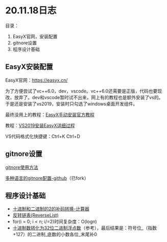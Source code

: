 # 20.11.18日志
目录：
 1. EasyX官网，安装配置
 2. gitnore设置
 3. 程序设计基础

## EasyX安装配置
EasyX官网：https://easyx.cn/

为了方便尝试了vc++6.0，dev，vscode。vc++6.0还需要是正版，代码也要现改，放弃了。dev和vscode暂时试不出来，网上有的教程也是额外安装了vs的。于是还是安装了vs2019，安装时只勾选了windows桌面开发组件。

最终没用上的教程：[EasyX手动安装官方教程](https://docs.easyx.cn/zh-cn/setup)

教程：[VS2019安装EasyX详细过程](https://blog.csdn.net/weixin_46204734/article/details/109185309)

VS代码格式化快捷键：Ctrl+K Ctrl+D

## gitnore设置

[gitnore使用方法](https://www.jianshu.com/p/a09a9b40ad20)

[多种语言的gitnore配置-github](https://github.com/github/gitignore)（已fork）

## 程序设计基础

 - [十进制和二进制的2的补码转换-计算器](https://www.omnicalculator.com/math/twos-complement)
 - [反转链表(ReverseList)](https://blog.csdn.net/hansionz/article/details/82285384)
 - for(i = 0; i < n; i/=2)时间复杂度：O(logn)
 - [十进制数转化为32位二进制浮点数](https://zhidao.baidu.com/question/1117404437931898819.html)（参考），最后结果是：符号位_（指数+127）的二进制_底数的小数各位_末尾补0 
